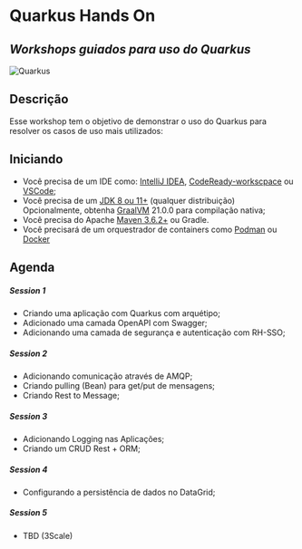 # Quarkus Hands On
## _Workshops guiados para uso do Quarkus_

![Quarkus](https://quarkus.io/assets/images/quarkus_logo_horizontal_rgb_reverse.svg)
## Descrição
Esse workshop tem o objetivo de demonstrar o uso do Quarkus para resolver os casos de uso mais utilizados: 

## Iniciando

- Você precisa de um IDE como: [IntelliJ IDEA](https://www.jetbrains.com/idea/download/), [CodeReady-workscpace](https://developers.redhat.com/products/codeready-workspaces/overview) ou [VSCode](https://code.visualstudio.com/Download);
- Você precisa de um [JDK 8 ou 11+](https://adoptopenjdk.net/) (qualquer distribuição) Opcionalmente, obtenha [GraalVM](https://www.graalvm.org/) 21.0.0 para compilação nativa;
- Você precisa do Apache [Maven 3.6.2+](https://maven.apache.org/) ou Gradle. 
- Você precisará de um orquestrador de containers como [Podman](https://github.com/containers/podman/releases/tag/v3.1.2) ou [Docker](https://docs.docker.com/get-docker/)

## Agenda

##### Session 1
- Criando uma aplicação com Quarkus com arquétipo;
- Adicionado uma camada OpenAPI com Swagger;
- Adicionando uma camada de segurança e autenticação com RH-SSO;
   
##### Session 2
- Adicionando comunicação através de AMQP;
- Criando pulling (Bean) para get/put de mensagens;
- Criando Rest to Message;
##### Session 3
- Adicionando Logging nas Aplicações;
- Criando um CRUD Rest + ORM;

##### Session 4
- Configurando a persistência de dados no DataGrid;

##### Session 5
- TBD (3Scale)